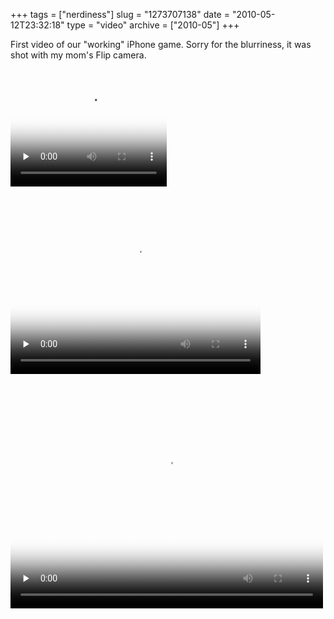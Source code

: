 +++
tags = ["nerdiness"]
slug = "1273707138"
date = "2010-05-12T23:32:18"
type = "video"
archive = ["2010-05"]
+++

First video of our "working" iPhone game.  Sorry for the blurriness, it
was shot with my mom's Flip camera.

<video id='embed-56f08566b5a2c629729186' class='crt-video crt-skin-default' width='250' height='188' poster='http://media.tumblr.com/tumblr_l2bvnyfBve1qaxyu1_frame1.jpg' preload='none' data-crt-video data-crt-options='{"autoheight":null,"duration":"128","hdUrl":false,"filmstrip":false}'>
<source src="http://api.tumblr.com/video_file/593485347/tumblr_l2bvnyfBve1qaxyu1" type="video/mp4">
</video>


<video id='embed-56f08566b69d7680708425' class='crt-video crt-skin-default' width='400' height='300' poster='http://media.tumblr.com/tumblr_l2bvnyfBve1qaxyu1_frame1.jpg' preload='none' data-crt-video data-crt-options='{"autoheight":null,"duration":"128","hdUrl":false,"filmstrip":false}'>
<source src="http://api.tumblr.com/video_file/593485347/tumblr_l2bvnyfBve1qaxyu1" type="video/mp4">
</video>


<video id='embed-56f08566b78b6407726212' class='crt-video crt-skin-default' width='500' height='375' poster='http://media.tumblr.com/tumblr_l2bvnyfBve1qaxyu1_frame1.jpg' preload='none' data-crt-video data-crt-options='{"autoheight":null,"duration":"128","hdUrl":false,"filmstrip":false}'>
<source src="http://api.tumblr.com/video_file/593485347/tumblr_l2bvnyfBve1qaxyu1" type="video/mp4">
</video>
